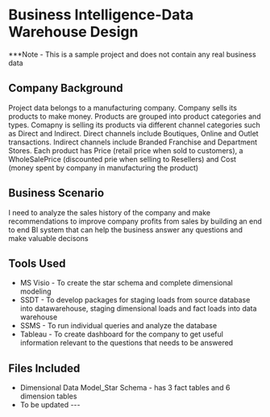 # Business Intelligence-Data Warehouse Design

***Note - This is a sample project and does not contain any real business data

## Company Background
Project data belongs to a manufacturing company. Company sells its products to make money. Products are grouped into product categories and types. Comapny is selling its products via different channel categories such as Direct and Indirect. Direct channels include Boutiques, Online and Outlet transactions. Indirect channels include Branded Franchise and Department Stores. Each product has Price (retail price when sold to customers), a WholeSalePrice (discounted prie when selling to Resellers) and Cost (money spent by company in manufacturing the product)

## Business Scenario 
I need to analyze the sales history of the company and make recommendations to improve company profits from sales by building an end to end BI system that can help the business answer any questions and make valuable decisons

## Tools Used
* MS Visio - To create the star schema and complete dimensional modeling 
* SSDT - To develop packages for staging loads from source database into datawarehouse, staging dimensional loads and fact loads into data warehouse
* SSMS - To run individual queries and analyze the database
* Tableau - To create dashboard for the company to get useful information relevant to the questions that needs to be answered

## Files Included
* Dimensional Data Model_Star Schema - has 3 fact tables and 6 dimension tables
* To be updated ---
